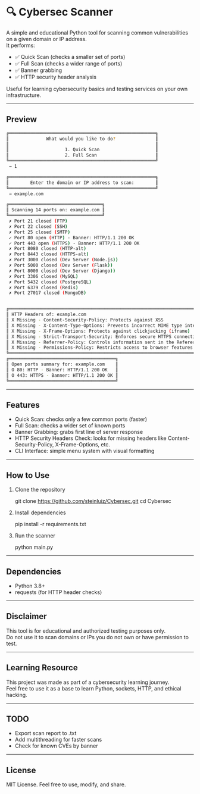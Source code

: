 # 🔍 Cybersec Scanner

A simple and educational Python tool for scanning common vulnerabilities on a given domain or IP address.  
It performs:

- ✅ Quick Scan (checks a smaller set of ports)
- ✅ Full Scan (checks a wider range of ports)
- ✅ Banner grabbing
- ✅ HTTP security header analysis

Useful for learning cybersecurity basics and testing services on your own infrastructure.

---

## Preview


```bash
╔═══════════════════════════════════════════════════════╗
║              What would you like to do?               ║
║                                                       ║
║                     1. Quick Scan                     ║
║                     2. Full Scan                      ║
╚═══════════════════════════════════════════════════════╝
 → 1

╔═══════════════════════════════════════════════════════╗
║        Enter the domain or IP address to scan:        ║
╚═══════════════════════════════════════════════════════╝
 → example.com

╔═══════════════════════════════════╗
║ Scanning 14 ports on: example.com ║
╚═══════════════════════════════════╝
 ✗ Port 21 closed (FTP)
 ✗ Port 22 closed (SSH)
 ✗ Port 25 closed (SMTP)
 ✓ Port 80 open (HTTP) - Banner: HTTP/1.1 200 OK
 ✓ Port 443 open (HTTPS) - Banner: HTTP/1.1 200 OK
 ✗ Port 8080 closed (HTTP-alt)
 ✗ Port 8443 closed (HTTPS-alt)
 ✗ Port 3000 closed (Dev Server (Node.js))
 ✗ Port 5000 closed (Dev Server (Flask))
 ✗ Port 8000 closed (Dev Server (Django))
 ✗ Port 3306 closed (MySQL)
 ✗ Port 5432 closed (PostgreSQL)
 ✗ Port 6379 closed (Redis)
 ✗ Port 27017 closed (MongoDB)


╔═════════════════════════════════════════════════════════════════════════════════════╗
║ HTTP Headers of: example.com                                                        ║
║ X Missing - Content-Security-Policy: Protects against XSS                           ║
║ X Missing - X-Content-Type-Options: Prevents incorrect MIME type interpretation     ║
║ X Missing - X-Frame-Options: Protects against clickjacking (iframe)                 ║
║ X Missing - Strict-Transport-Security: Enforces secure HTTPS connections            ║
║ X Missing - Referrer-Policy: Controls information sent in the Referer header        ║
║ X Missing - Permissions-Policy: Restricts access to browser features (e.g., camera) ║
╚═════════════════════════════════════════════════════════════════════════════════════╝
╔════════════════════════════════════════╗
║ Open ports summary for: example.com    ║
║ O 80: HTTP - Banner: HTTP/1.1 200 OK   ║
║ O 443: HTTPS - Banner: HTTP/1.1 200 OK ║
╚════════════════════════════════════════╝

```
---

## Features

- Quick Scan: checks only a few common ports (faster)
- Full Scan: checks a wider set of known ports
- Banner Grabbing: grabs first line of server response
- HTTP Security Headers Check: looks for missing headers like Content-Security-Policy, X-Frame-Options, etc.
- CLI Interface: simple menu system with visual formatting

---

## How to Use

1. Clone the repository

   git clone https://github.com/steinluiz/Cybersec.git
   cd Cybersec
  

3. Install dependencies

   pip install -r requirements.txt

4. Run the scanner

   python main.py

---

## Dependencies

- Python 3.8+
- requests (for HTTP header checks)

---

## Disclaimer

This tool is for educational and authorized testing purposes only.  
Do not use it to scan domains or IPs you do not own or have permission to test.

---

## Learning Resource

This project was made as part of a cybersecurity learning journey.  
Feel free to use it as a base to learn Python, sockets, HTTP, and ethical hacking.

---

## TODO

- Export scan report to .txt
- Add multithreading for faster scans
- Check for known CVEs by banner

---

## License

MIT License. Feel free to use, modify, and share.
